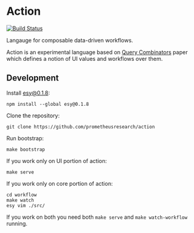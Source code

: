 # Action

[![Build Status](https://travis-ci.org/prometheusresearch/action.svg?branch=master)](https://travis-ci.org/prometheusresearch/action)

Langauge for composable data-driven workflows.

Action is an experimental language based on [Query Combinators][] paper which
defines a notion of UI values and workflows over them.

[Query Combinators]: https://arxiv.org/abs/1702.08409

## Development

Install esy@0.1.8:

```
npm install --global esy@0.1.8
```

Clone the repository:

```
git clone https://github.com/prometheusresearch/action
```

Run bootstrap:

```
make bootstrap
```

If you work only on UI portion of action:

```
make serve
```

If you work only on core portion of action:

```
cd workflow
make watch
esy vim ./src/
```

If you work on both you need both `make serve` and `make watch-workflow`
running.
